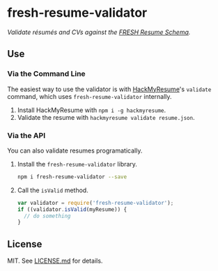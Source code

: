 fresh-resume-validator
===
*Validate résumés and CVs against the [FRESH Resume Schema][frs].*

## Use

### Via the Command Line

The easiest way to use the validator is with [HackMyResume][hmr]'s `validate`
command, which uses `fresh-resume-validator` internally.

1. Install HackMyResume with `npm i -g hackmyresume`.
2. Validate the resume with `hackmyresume validate resume.json`.

### Via the API

You can also validate resumes programatically.

1. Install the `fresh-resume-validator` library.

    ```bash
    npm i fresh-resume-validator --save
    ```

2. Call the `isValid` method.

    ```js
    var validator = require('fresh-resume-validator');
    if ((validator.isValid(myResume)) {
      // do something
    }

    ```

## License

MIT. See [LICENSE.md][lic] for details.

[frs]: https://resume.freshstandard.org
[hmr]: https://github.com/hacksalot/HackMyResume
[lic]: LICENSE.md
